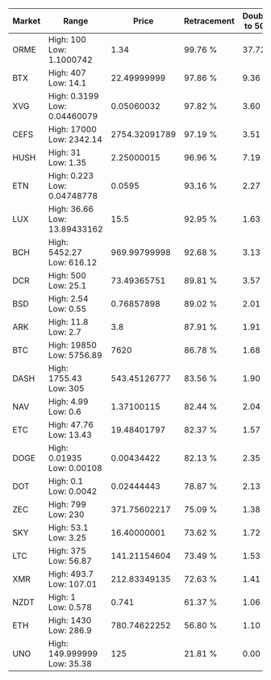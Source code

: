| Market | Range | Price| Retracement | Doubles to 50% |
| --- | --- | --- | --- | --- |
| ORME | High: 100<br />Low: 1.1000742 | 1.34 | 99.76 % | 37.72 |
| BTX | High: 407<br />Low: 14.1 | 22.49999999 | 97.86 % | 9.36 |
| XVG | High: 0.3199<br />Low: 0.04460079 | 0.05060032 | 97.82 % | 3.60 |
| CEFS | High: 17000<br />Low: 2342.14 | 2754.32091789 | 97.19 % | 3.51 |
| HUSH | High: 31<br />Low: 1.35 | 2.25000015 | 96.96 % | 7.19 |
| ETN | High: 0.223<br />Low: 0.04748778 | 0.0595 | 93.16 % | 2.27 |
| LUX | High: 36.66<br />Low: 13.89433162 | 15.5 | 92.95 % | 1.63 |
| BCH | High: 5452.27<br />Low: 616.12 | 969.99799998 | 92.68 % | 3.13 |
| DCR | High: 500<br />Low: 25.1 | 73.49365751 | 89.81 % | 3.57 |
| BSD | High: 2.54<br />Low: 0.55 | 0.76857898 | 89.02 % | 2.01 |
| ARK | High: 11.8<br />Low: 2.7 | 3.8 | 87.91 % | 1.91 |
| BTC | High: 19850<br />Low: 5756.89 | 7620 | 86.78 % | 1.68 |
| DASH | High: 1755.43<br />Low: 305 | 543.45126777 | 83.56 % | 1.90 |
| NAV | High: 4.99<br />Low: 0.6 | 1.37100115 | 82.44 % | 2.04 |
| ETC | High: 47.76<br />Low: 13.43 | 19.48401797 | 82.37 % | 1.57 |
| DOGE | High: 0.01935<br />Low: 0.00108 | 0.00434422 | 82.13 % | 2.35 |
| DOT | High: 0.1<br />Low: 0.0042 | 0.02444443 | 78.87 % | 2.13 |
| ZEC | High: 799<br />Low: 230 | 371.75602217 | 75.09 % | 1.38 |
| SKY | High: 53.1<br />Low: 3.25 | 16.40000001 | 73.62 % | 1.72 |
| LTC | High: 375<br />Low: 56.87 | 141.21154604 | 73.49 % | 1.53 |
| XMR | High: 493.7<br />Low: 107.01 | 212.83349135 | 72.63 % | 1.41 |
| NZDT | High: 1<br />Low: 0.578 | 0.741 | 61.37 % | 1.06 |
| ETH | High: 1430<br />Low: 286.9 | 780.74622252 | 56.80 % | 1.10 |
| UNO | High: 149.999999<br />Low: 35.38 | 125 | 21.81 % | 0.00 |
